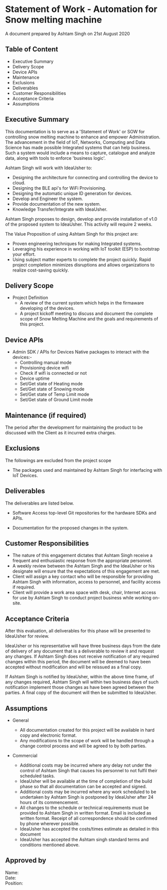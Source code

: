 # Statement of Work - Automation for Snow melting machine

A document prepared by 
Ashtam Singh on 21st August 2020

## Table of Content

* Executive Summary
* Delivery Scope
* Device APIs
* Maintenance
* Exclusions
* Deliverables
* Customer Responsibilities
* Acceptance Criteria
* Assumptions



## Executive Summary
This documentation is to serve as a 'Statement of Work' or SOW for controlling snow melting machine to enhance and empower Administration. The advancement in the field of IoT, Networks, Computing and Data Science has made possible Integrated systems that can help business. Such a system would include a means to capture, catalogue and analyze data, along with tools to enforce 'business logic'.

Ashtam Singh will work with IdeaUsher to:

* Designing the architecture for connecting and controlling the device to cloud.
* Designing the BLE api's for WiFi Provisioning.
* Designing the automatic unique ID generation for devices. 
* Develop and Engineer the system.
* Provide documentation of the new system.
* Knowledge Transfer/Integrate with IdeaUsher.

Ashtam Singh proposes to design, develop and provide installation of v1.0 of the proposed system to IdeaUsher.
This activity will require 2 weeks.

The Value Proposition of using Ashtam Singh for this project are:
* Proven engineering techniques for making Integrated systems.
* Leveraging his experience in working with IoT toolkit (ESP) to bootstrap your effort. 
* Using subject matter experts to complete the project quickly. Rapid project completion minimizes disruptions and allows organizations to realize cost-saving quickly.

## Delivery Scope

* Project Definition
    - A review of the current system which helps in the firmaware developing of the devices.
    - A project kickoff meeting to discuss and document the complete scope of Snow Melting Machine and the goals and requirements of this project.

## Device APIs

* Admin SDK / APIs for Devices Native packages to interact with the devices:-
    - Controlling manual mode
    - Provisioning device wifi
    - Check if wifi is connected or not
    - Device uptime
    - Set/Get state of Heating mode
    - Set/Get state of Snowing mode
    - Set/Get state of Temp Limit mode
    - Set/Get state of Ground Limit mode


## Maintenance (if required)
The period after the development for maintaining the product to be discussed with the Client as it incurred extra charges.

## Exclusions
The followings are excluded from the project scope
* The packages used and maintained by Ashtam Singh for interfacing with IoT Devices.

## Deliverables
The deliverables are listed below.

* Software
Access top-level Git repositories for the hardware SDKs and APIs.

* Documentation for the proposed changes in the system.


## Customer Responsibilities
* The nature of this engagement dictates that Ashtam Singh receive a frequent and enthusiastic response from the appropriate personnel.
* A weekly review between the Ashtam Singh and the IdeaUsher or his designate will ensure that the expectations of this engagement are met.
* Client will assign a key contact who will be responsible for providing Ashtam Singh with information, access to personnel, and facility access if required.
* Client will provide a work area space with desk, chair, Internet access for use by Ashtam Singh to conduct project business while working on-site.


## Acceptance Criteria
After this evaluation, all deliverables for this phase will be presented to IdeaUsher for review.

IdeaUsher or his representative will have three business days from the date of delivery of any document that is a deliverable to review it and request any changes.  If Ashtam Singh does not receive notification of any required changes within this period, the document will be deemed to have been accepted without modification and will be reissued as a final copy.

If Ashtam Singh is notified by IdeaUsher, within the above time frame, of any changes required, Ashtam Singh will within two business days of such notification implement those changes as have been agreed between the parties.  A final copy of the document will then be submitted to IdeaUsher.

## Assumptions
* General
    * All documentation created for this project will be available in hard copy and electronic format.
    * Any modifications to the scope of work will be handled through a change control process and will be agreed to by both parties.

* Commercial
    * Additional costs may be incurred where any delay not under the control of Ashtam Singh that causes his personnel to not fulfil their scheduled tasks.
    * IdeaUsher will be available at the time of completion of the build phase so that all documentation can be accepted and signed.
    * Additional costs may be incurred where any work scheduled to be undertaken by Ashtam Singh is postponed by IdeaUsher after 24 hours of its commencement.
    * All changes to the schedule or technical requirements must be provided to Ashtam Singh in written format. Email is included as written format. Receipt of all correspondence should be confirmed by phone wherever possible.
    * IdeaUsher has accepted the costs/times estimate as detailed in this document
    * IdeaUsher has accepted the Ashtam singh standard terms and conditions mentioned above.


## Approved by
Name:   
Date:   
Position:   
